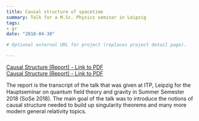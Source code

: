 ```yaml
---
title: Causal structure of spacetime 
summary: Talk for a M.Sc. Physics seminar in Leipzig
tags:
- gr
date: "2018-04-30"

# Optional external URL for project (replaces project detail page).

---
```


[Causal Structure (Report) - Link to PDF](/files/projects/causal_structure_report.pdf) <br>
[Causal Structure (Report) - Link to PDF](/files/projects/causal_structure.pdf)


The report is the transcript of the talk that was given at ITP, Leipzig for the Hauptseminar on quantum ﬁeld theory and gravity in Summer Semester 2018 (SoSe 2018). The main goal of the talk was to introduce the notions of causal structure needed to build up singularity theorems and many more modern general relativity topics.